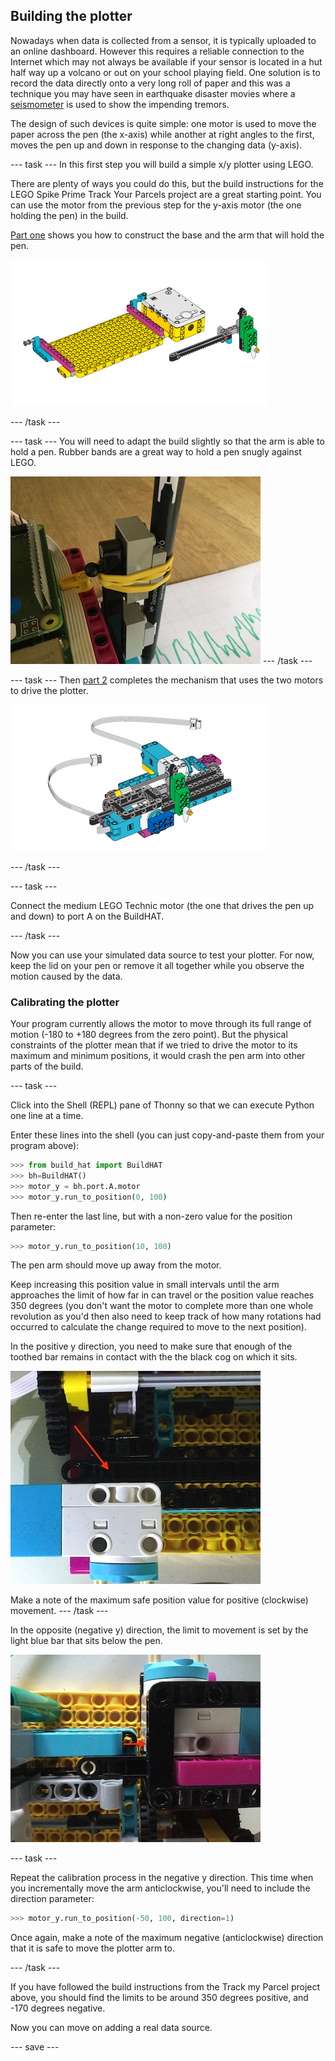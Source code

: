 ## Building the plotter

Nowadays when data is collected from a sensor, it is typically uploaded to an online dashboard. However this requires a reliable connection to the Internet which may not always be available if your sensor is located in a hut half way up a volcano or out on your school playing field. One solution is to record the data directly onto a very long roll of paper and this was a technique you may have seen in earthquake disaster movies where a [seismometer](https://en.wikipedia.org/wiki/Seismometer) is used to show the impending tremors. 

The design of such devices is quite simple: one motor is used to move the paper across the pen (the x-axis) while another at right angles to the first, moves the pen up and down in response to the changing data (y-axis). 

--- task ---
In this first step you will build a simple x/y plotter using LEGO. 

There are plenty of ways you could do this, but the build instructions for the LEGO Spike Prime Track Your Parcels project are a great starting point. You can use the motor from the previous step for the y-axis motor (the one holding the pen) in the build. 

[Part one](https://le-www-live-s.legocdn.com/sc/media/lessons/prime/pdf/building-instructions/track-your-packages-bi-pdf-book1of2-05883f81fed73ac3738781d084e0d4e2.pdf) shows you how to construct the base and the arm that will hold the pen.

![Build part 1](images/build1.png)

--- /task ---

--- task ---
You will need to adapt the build slightly so that the arm is able to hold a pen. Rubber bands are a great way to hold a pen snugly against LEGO.

![Build part 2](images/rubber_bands.JPG)
--- /task ---

--- task ---
Then [part 2](https://le-www-live-s.legocdn.com/sc/media/lessons/prime/pdf/building-instructions/track-your-packages-bi-pdf-book2of2-80dc3c8c61ec2d2ffa785b688326ef74.pdf) completes the mechanism that uses the two motors to drive the plotter.

![Build part 2](images/build2.png)

--- /task ---

--- task ---

Connect the medium LEGO Technic motor (the one that drives the pen up and down) to port A on the BuildHAT.

--- /task ---

Now you can use your simulated data source to test your plotter. For now, keep the lid on your pen or remove it all together while you observe the motion caused by the data.

### Calibrating the plotter

Your program currently allows the motor to move through its full range of motion (-180 to +180 degrees from the zero point). But the physical constraints of the plotter mean that if we tried to drive the motor to its maximum and minimum positions, it would crash the pen arm into other parts of the build.

--- task ---

Click into the Shell (REPL) pane of Thonny so that we can execute Python one line at a time. 

Enter these lines into the shell (you can just copy-and-paste them from your program above):

```python
>>> from build_hat import BuildHAT
>>> bh=BuildHAT()
>>> motor_y = bh.port.A.motor
>>> motor_y.run_to_position(0, 100)
```

Then re-enter the last line, but with a non-zero value for the position parameter:

```python
>>> motor_y.run_to_position(10, 100)
```

The pen arm should move up away from the motor.

Keep increasing this position value in small intervals until the arm approaches the limit of how far in can travel or the position value reaches 350 degrees (you don't want the motor to complete more than one whole revolution as you'd then also need to keep track of how many rotations had occurred to calculate the change required to move to the next position). 

In the positive y direction, you need to make sure that enough of the toothed bar remains in contact with the the black cog on which it sits. 


![positive y motion limit](images/motion_limit2.JPG)

Make a note of the maximum safe position value for positive (clockwise) movement. 
--- /task ---

In the opposite (negative y) direction, the limit to movement is set by the light blue bar that sits below the pen.

![negative x motion limit](images/motion_limit1.JPG)

--- task ---

Repeat the calibration process in the negative y direction. This time when you incrementally move the arm anticlockwise, you'll need to include the direction parameter:

```python
>>> motor_y.run_to_position(-50, 100, direction=1)
```

Once again, make a note of the maximum negative (anticlockwise) direction that it is safe to move the plotter arm to.

--- /task ---

If you have followed the build instructions from the Track my Parcel project above, you should find the limits to be around 350 degrees positive, and -170 degrees negative. 

Now you can move on adding a real data source. 

--- save ---